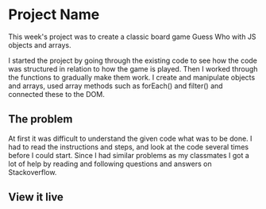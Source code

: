 # Project Name

This week's project was to create a classic board game Guess Who with JS objects and arrays.

I started the project by going through the existing code to see how the code was structured in relation to how the game is played. Then I worked through the functions to gradually make them work. I create and manipulate objects and arrays, used array methods such as forEach() and filter() and connected these to the DOM. 

 
## The problem

At first it was difficult to understand the given code what was to be done. I had to read the instructions and steps, and look at the code several times before I could start. Since I had similar problems as my classmates I got a lot of help by reading and following  questions and answers on Stackoverflow.


## View it live

